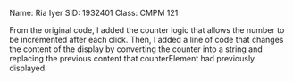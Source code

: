 Name: Ria Iyer
SID: 1932401
Class: CMPM 121

From the original code, I added the counter logic that allows the number to be incremented after each click. Then, I added a line of code that changes the content of the display by converting the counter into a string and replacing the previous content that counterElement had previously displayed.
